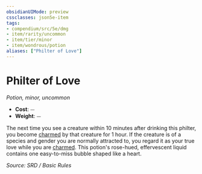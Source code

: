 ```yaml
---
obsidianUIMode: preview
cssclasses: json5e-item
tags:
- compendium/src/5e/dmg
- item/rarity/uncommon
- item/tier/minor
- item/wondrous/potion
aliases: ["Philter of Love"]
---
```

# Philter of Love
*Potion, minor, uncommon*  

- **Cost**: ⏤
- **Weight**: ⏤

The next time you see a creature within 10 minutes after drinking this philter, you become [charmed](conditions.md#charmed) by that creature for 1 hour. If the creature is of a species and gender you are normally attracted to, you regard it as your true love while you are [charmed](conditions.md#charmed). This potion's rose-hued, effervescent liquid contains one easy-to-miss bubble shaped like a heart.

*Source: SRD / Basic Rules*